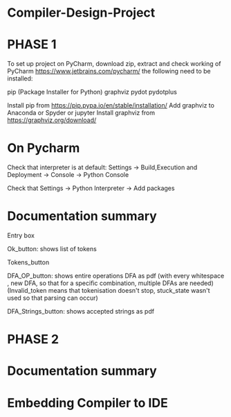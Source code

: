 # Compiler-Design-Project

# PHASE 1 
To set up project on PyCharm, download zip, extract and check working of PyCharm https://www.jetbrains.com/pycharm/ 
the following need to be installed:

pip (Package Installer for Python)
graphviz
pydot
pydotplus

Install pip from https://pip.pypa.io/en/stable/installation/
Add graphviz to Anaconda or Spyder or jupyter
Install graphviz from https://graphviz.org/download/

# On Pycharm

Check that interpreter is at default:
Settings -> Build,Execution and Deployment -> Console -> Python Console 

Check that 
Settings -> Python Interpreter -> Add packages 

# Documentation summary

Entry box

Ok_button: shows list of tokens

Tokens_button

DFA_OP_button: shows entire operations DFA as pdf  (with every whitespace , new DFA, so that for a specific combination, multiple DFAs are needed)
                                                   (Invalid_token means that tokenisation doesn't stop, stuck_state wasn't used so that parsing can occur)

DFA_Strings_button: shows accepted strings as pdf

# PHASE 2

# Documentation summary

# Embedding Compiler to IDE
